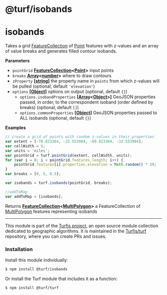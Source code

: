 # @turf/isobands

# isobands

Takes a grid [FeatureCollection](http://geojson.org/geojson-spec.html#feature-collection-objects) of [Point](http://geojson.org/geojson-spec.html#point) features with z-values and an array of
value breaks and generates filled contour isobands.

**Parameters**

-   `pointGrid` **[FeatureCollection](http://geojson.org/geojson-spec.html#feature-collection-objects)&lt;[Point](http://geojson.org/geojson-spec.html#point)>** input points
-   `breaks` **[Array](https://developer.mozilla.org/en-US/docs/Web/JavaScript/Reference/Global_Objects/Array)&lt;[number](https://developer.mozilla.org/en-US/docs/Web/JavaScript/Reference/Global_Objects/Number)>** where to draw contours
-   `zProperty` **\[[string](https://developer.mozilla.org/en-US/docs/Web/JavaScript/Reference/Global_Objects/String)]** the property name in `points` from which z-values will be pulled (optional, default `'elevation'`)
-   `options` **\[[Object](https://developer.mozilla.org/en-US/docs/Web/JavaScript/Reference/Global_Objects/Object)]** options on output (optional, default `{}`)
    -   `options.isobandProperties` **\[[Array](https://developer.mozilla.org/en-US/docs/Web/JavaScript/Reference/Global_Objects/Array)&lt;[Object](https://developer.mozilla.org/en-US/docs/Web/JavaScript/Reference/Global_Objects/Object)>]** GeoJSON properties passed, in order, to the correspondent isoband (order defined by breaks) (optional, default `[]`)
    -   `options.commonProperties` **\[[Object](https://developer.mozilla.org/en-US/docs/Web/JavaScript/Reference/Global_Objects/Object)]** GeoJSON properties passed to ALL isobands (optional, default `{}`)

**Examples**

```javascript
// create a grid of points with random z-values in their properties
var extent = [-70.823364, -33.553984, -69.823364, -32.553984];
var cellWidth = 5;
var units = 'miles';
var pointGrid = turf.pointGrid(extent, cellWidth, units);
for (var i = 0; i < pointGrid.features.length; i++) {
    pointGrid.features[i].properties.elevation = Math.random() * 10;
}
var breaks = [0, 5, 8.5];

var isobands = turf.isobands(pointGrid, breaks);

//addToMap
var addToMap = [isobands];
```

Returns **[FeatureCollection](http://geojson.org/geojson-spec.html#feature-collection-objects)&lt;[MultiPolygon](http://geojson.org/geojson-spec.html#multipolygon)>** a FeatureCollection of [MultiPolygon](http://geojson.org/geojson-spec.html#multipolygon) features representing isobands

<!-- This file is automatically generated. Please don't edit it directly:
if you find an error, edit the source file (likely index.js), and re-run
./scripts/generate-readmes in the turf project. -->

---

This module is part of the [Turfjs project](http://turfjs.org/), an open source
module collection dedicated to geographic algorithms. It is maintained in the
[Turfjs/turf](https://github.com/Turfjs/turf) repository, where you can create
PRs and issues.

### Installation

Install this module individually:

```sh
$ npm install @turf/isobands
```

Or install the Turf module that includes it as a function:

```sh
$ npm install @turf/turf
```
